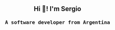<h2 align="center">Hi 👋! I'm Sergio</h2>
<h3 align="center"><samp>A software developer from Argentina</samp> </h3>
<!--
**Sergio-Dannunzio/Sergio-Dannunzio** is a ✨ _special_ ✨ repository because its `README.md` (this file) appears on your GitHub profile.

<div align="center">
  <img src="![Sergio-Dannunzio's Stats](https://github-readme-stats.vercel.app/api?username=Sergio-Dannunzio&theme=react&show_icons=true&hide_border=true&count_private=true)" height="150" alt="stats graph"  />
  <img src="![Sergio-Dannunzio's Streak](https://github-readme-streak-stats.herokuapp.com/?user=Sergio-Dannunzio&theme=react&hide_border=true)" height="150" alt="streak graph"  />
  <img src="![Sergio-Dannunzio's Top Languages](https://github-readme-stats.vercel.app/api/top-langs/?username=Sergio-Dannunzio&theme=react&show_icons=true&hide_border=true&layout=compact)" height="150" alt="languages graph"  />
</div>

Here are some ideas to get you started:

- 🔭 I’m currently working on ...
- 🌱 I’m currently learning ...
- 👯 I’m looking to collaborate on ...
- 🤔 I’m looking for help with ...
- 💬 Ask me about ...
- 📫 How to reach me: ...
- 😄 Pronouns: ...
- ⚡ Fun fact: ...
-->
